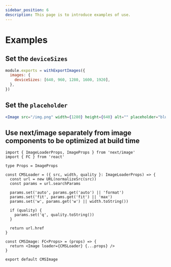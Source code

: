 ```yaml
---
sidebar_position: 6
description: This page is to introduce examples of use.
---
```


# Examples

## Set the `deviceSizes`

```js title="next.config.js"
module.exports = withExportImages({
  images: {
    deviceSizes: [640, 960, 1280, 1600, 1920],
  },
})
```

## Set the `placeholder`

```jsx
<Image src="/img.png" width={1280} height={640} alt="" placeholder="blur" />
```

## Use next/image separately from image components to be optimized at build time

```tsx title="CMSImage.tsx"
import { ImageLoaderProps, ImageProps } from 'next/image'
import { FC } from 'react'

type Props = ImageProps

const CMSLoader = ({ src, width, quality }: ImageLoaderProps) => {
  const url = new URL(normalizeSrc(src))
  const params = url.searchParams

  params.set('auto', params.get('auto') || 'format')
  params.set('fit', params.get('fit') || 'max')
  params.set('w', params.get('w') || width.toString())

  if (quality) {
    params.set('q', quality.toString())
  }

  return url.href
}

const CMSImage: FC<Props> = (props) => {
  return <Image loader={CMSLoader} {...props} />
}

export default CMSImage
```
